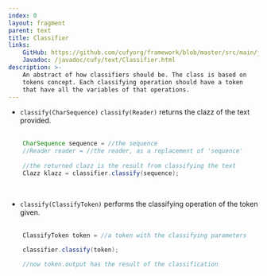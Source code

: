 ```yaml
---
index: 0
layout: fragment
parent: text
title: Classifier
links:
    GitHub: https://github.com/cufyorg/framework/blob/master/src/main/java/cufy/text/Classifier.java
    Javadoc: /javadoc/cufy/text/Classifier.html
description: >-
    An abstract of how classifiers should be. The class is based on
    tokens concept. Each classifying operation should have a token
    that have all the variables of that operations.
---
```


- `classify(CharSequence)` `classify(Reader)` returns the clazz of the
text provided.
<br><br>
```java 
    CharSequence sequence = //the sequence
    //Reader reader = //the reader, as a replacement of 'sequence'
    
    //the returned clazz is the result from classifying the text
    Clazz klazz = classifier.classify(sequence);
```
<br>

- `classify(ClassifyToken)` performs the classifying operation of the
token given.
<br><br>
```java 
    ClassifyToken token = //a token with the classifying parameters

    classifier.classify(token);

    //now token.output has the result of the classification
```